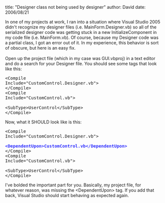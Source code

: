 
title: "Designer class not being used by designer"
author: David
date: 2006/08/21

In one of my projects at work, I ran into a situation where Visual Studio 2005 didn't recognize my designer files (i.e. MainForm.Designer.vb) so all of the serialized designer code was getting stuck in a new InitializeComponent in my code file (i.e. MainForm.vb). Of course, because my Designer code was a partial class, I got an error out of it. In my experience, this behavior is sort of obscure, but here is an easy fix.<br /><br />Open up the project file (which in my case was GUI.vbproj) in a text editor and do a search for your Designer file. You should see some tags that look like this:<br /><pre>&lt;Compile Include="CustomControl.Designer.vb"&gt;<br />&lt;/Compile&gt;<br />&lt;Compile Include="CustomControl.vb"&gt;<br />  &lt;SubType&gt;UserControl&lt;/SubType&gt;<br />&lt;/Compile&gt;<br /></pre>Now, what it SHOULD look like is this:<br /><pre>&lt;Compile Include="CustomControl.Designer.vb"&gt;<br />  <font color="#3333ff"><b>&lt;DependentUpon&gt;CustomControl.vb&lt;/DependentUpon&gt;</b></font><br />&lt;/Compile&gt;<br />&lt;Compile Include="CustomControl.vb"&gt;<br />  &lt;SubType&gt;UserControl&lt;/SubType&gt;<br />&lt;/Compile&gt;<br /></pre>I've bolded the important part for you. Basically, my project file, for whatever reason, was missing the &lt;DependentUpon&gt; tag. If you add that back, Visual Studio should start behaving as expected again.<br />
